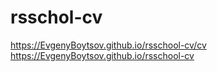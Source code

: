 # rsschol-cv
https://EvgenyBoytsov.github.io/rsschool-cv/cv
https://EvgenyBoytsov.github.io/rsschool-cv
